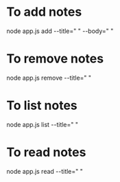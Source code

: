 # To add notes
node app.js add --title=" " --body=" "


# To remove notes
node app.js remove --title=" "


# To list notes
node app.js list --title=" "


# To read notes
node app.js read --title=" "
